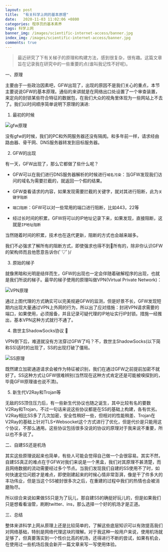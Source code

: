 ```yaml
---
layout: post
title:  "有关科学上网的基本原理"
date:   2020-11-03 11:02:06 +0800
categories: 程序员的基本素养
tags: 科学上网
banner_img: /images/scientific-internet-access/banner.jpg
index_img: /images/scientific-internet-access/banner.jpg
comments: true
---
```


> 最近研究了下有关梯子的原理和构建方法，感到很复杂，很有趣。这篇文章旨在记录我在研究中的一些重要的点(谁叫我记性不好呢)。

一、原理

主要由于一些政治因素吧，GFW出现了，出现的原因不是我们关心的重点，本节主要说说GFW的基本原理。通俗的来讲就是在网络出口处设置了一个审查装置，来定向的封锁某些符合特征的数据包，在我们大众的视角里体现为一些网站上不去了。我们以时间顺序简单说明下原理的演进:

1. 最初的时候

![gfw原理](/images/scientific-internet-access/gfw-theory-1.png)

没有gfw的时候，我们的PC和外网服务器还没有隔阂。和多年前一样，请求经由路由器、骨干网、DNS服务器转发到目标服务器。

2. GFW的出现

有一天，GFW出现了，那么它都做了些什么呢？

- GFW可以在我们进行DNS服务器解析的时候进行`域名污染`：当GFW发现我们访问的域名为需要拦截的，就返回一个假的结果。

- GFW查看请求的内容，如果发现需要拦截的关键字，就对其进行阻断，此为`关键字阻断`

- `端口阻断`：GFW可以对一些常用的端口进行阻断，比如443，22等

- 经过长时间的积累，GFW将可以的IP地址记录下来，如果发现，直接阻断，这就是`IP地址阻断`

当然随着时间的积累，技术也在迭代更新，阻断的方式也会越来越多。

我们不必强求了解所有的阻断方式，即使强求也得不到所有的，除非你认识GFW的架构师而且他愿意告诉你(ﾟ▽ﾟ)/

3. 原始的梯子

就像黑暗和光明是结伴而生，GFW的出现也一定会伴随着破解程序的出现，也就是我们所说的梯子。最早的梯子使用的原理叫做VPN(Virtual Private Network)：

![VPN原理](/images/scientific-internet-access/gfw-theory-2.png)

通过上图代理的方式确实可以完美规避GFW的监测，但是好景不长，GFW发现短期内出现大量通过VPN上外网的行为，所以出了应对措施：封闭VPN请求需要的端口，如果使用，必须报备，并且记录可疑代理的IP地址实行IP封锁。措施一经推出，基本VPN这种方式就行不通了。

4. 救世主ShadowSocks协议


VPN倒下后，难道就没有方法穿过GFW了吗？不，救世主ShadowSocks(以下简称SS)适时的出现了，SS的出现打破了僵局。

![SS原理](/images/scientific-internet-access/gfw-theory-3.png)

既然建立加密通道请求会被作为特征被识别，我们在通过GFW之前提前加密不就好了。SS这种方式让GFW很难辨别(当然现在这种方式肯定还是可能被嗅探到的，毕竟GFW原理谁也说不清)。

5. 新生代V2Ray和Trojan等

无敌的SS顶住压力后，有一些新生代协议也随之诞生，其中比较有名的要数V2Ray和Trojan，不过一句话来说这些协议都是在SS的基础上构建，各有优劣。V2Ray相比SS多了几次加密，安全性稍好一些，但相对的性能稍差、Trojan在V2Ray的基础上针对TLS+Websocket这个方式进行了优化，但是代价是只能用这个协议，不那么通用。这些协议包括很多没说的协议的原理对于我来说不重要，所以也不多说了。

二、自建SS还是机场

其实这些原理说起来也简单，有些人可能会觉得自己做一个会很容易。其实不然，自建SS真正的难点在于GFW对我们来说是一个黑盒，我们对其原理不甚清楚，而且网络数据的流动需要经过多个节点。当我们发现我们自建的SS使用不了时，如何快速定位问题才是难点，即使刚建起来的时候心情非常澎湃，像是干了件多大的丰功伟业，但是当这个SS被封很多次之后，在重建的过程中我们的热情也会被消磨殆尽。

所以综合来说如果做SS只是为了玩儿，那自建SS的确挺好玩儿的，但是如果我们只是想看看油管，刷刷twitter、ins，那么选择一个好的机场才是正道。

三、总结

整体来讲科学上网从原理上还是比较简单的，了解这些底层知识可以有效提高我们对网络基础，特别是网络代理这块的理解。对于我这种一般用户来说，使用机场就足够了，但真要落实到一个性价比高的机场，还得进行不断的尝试，如果有机会，在使用过一些机场后我会新开一篇文章来写一写使用体验。